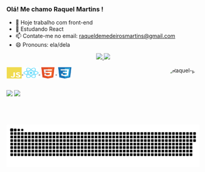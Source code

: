 ### Olá! Me chamo Raquel Martins !


- 🔭 Hoje trabalho com front-end
- 🌱 Estudando React
- 📫 Contate-me no email: raqueldemedeirosmartins@gmail.com
- 😄 Pronouns: ela/dela

<div align="center">
  <a href="https://github.com/raquelmms">
  <img height="180em" src="https://github-readme-stats.vercel.app/api?username=raquelmms&show_icons=true&theme=dracula&include_all_commits=true&count_private=true"/>
  <img height="180em" src="https://github-readme-stats.vercel.app/api/top-langs/?username=raquelmms&layout=compact&langs_count=7&theme=dracula"/>
</div>
  
  <div style="display: inline_block" ><br>
  <img align="center" alt="Raquel-Js" height="30" width="40" src="https://raw.githubusercontent.com/devicons/devicon/master/icons/javascript/javascript-plain.svg">
  <img align="center" alt="Raquel-React" height="30" width="40" src="https://raw.githubusercontent.com/devicons/devicon/master/icons/react/react-original.svg">
  <img align="center" alt="Raquel-HTML" height="30" width="40" src="https://raw.githubusercontent.com/devicons/devicon/master/icons/html5/html5-original.svg">
  <img align="center" alt="Raquel-CSS" height="30" width="40" src="https://raw.githubusercontent.com/devicons/devicon/master/icons/css3/css3-original.svg">
    <img align="right" alt="Raquel-pic" height="150" style="border-radius:60px;" src="https://www.linkpicture.com/q/download20220205222432.png">
</div>
  
##
 
<div> 
  <a href = "mailto:raqueldemedeirosmartins@gmail.com"><img src="https://img.shields.io/badge/-Gmail-%23333?style=for-the-badge&logo=gmail&logoColor=white" target="_blank"></a>
  <a href="https://www.linkedin.com/in/raquel-martins-17b194171/" target="_blank"><img src="https://img.shields.io/badge/-LinkedIn-%230077B5?style=for-the-badge&logo=linkedin&logoColor=white" target="_blank"></a> 
 
  ![Snake animation](https://github.com/raquelmms/raquelmms/blob/output/github-contribution-grid-snake.svg)
 
</div>
